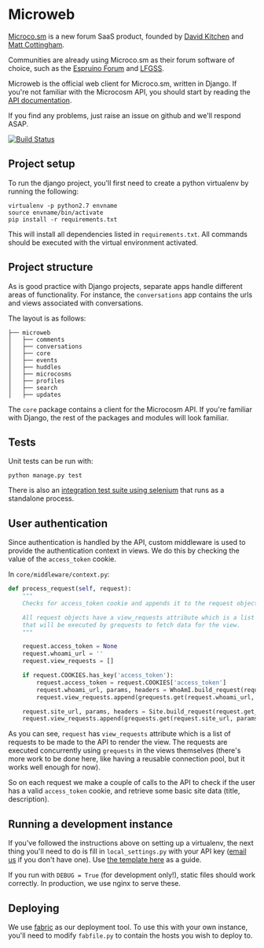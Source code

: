 # Microweb

[Microco.sm](http://microco.sm) is a new forum SaaS product, founded by [David Kitchen](https://twitter.com/buro9) and [Matt Cottingham](https://twitter.com/mattrco).

Communities are already using Microco.sm as their forum software of choice, such as the [Espruino Forum](http://forum.espruino.com) and [LFGSS](https://www.lfgss.com).

Microweb is the official web client for Microco.sm, written in Django. If you're not familiar with the Microcosm API, you should start by reading the [API documentation](http://microcosm-cc.github.io/).

If you find any problems, just raise an issue on github and we'll respond ASAP.

[![Build Status](https://travis-ci.org/microcosm-cc/microweb.svg?branch=master)](https://travis-ci.org/microcosm-cc/microweb)

## Project setup

To run the django project, you'll first need to create a python virtualenv by running the following:

```
virtualenv -p python2.7 envname
source envname/bin/activate
pip install -r requirements.txt
```

This will install all dependencies listed in `requirements.txt`. All commands should be executed with the virtual environment activated.

## Project structure

As is good practice with Django projects, separate apps handle different areas of functionality. For instance, the `conversations` app contains the urls and views associated with conversations.

The layout is as follows:

```
├── microweb
│   ├── comments
│   ├── conversations
│   ├── core
│   ├── events
│   ├── huddles
│   ├── microcosms
│   ├── profiles
│   ├── search
│   ├── updates
```

The `core` package contains a client for the Microcosm API. If you're familiar with Django, the rest of the packages and modules will look familiar.

## Tests

Unit tests can be run with:

```
python manage.py test
```

There is also an [integration test suite using selenium](https://github.com/microcosm-cc/microweb-integration) that runs as a standalone process.

## User authentication

Since authentication is handled by the API, custom middleware is used to provide the authentication context in views. We do this by checking the value of the `access_token` cookie.

In `core/middleware/context.py`:

```python
def process_request(self, request):
    """
    Checks for access_token cookie and appends it to the request object if present.

    All request objects have a view_requests attribute which is a list of requests
    that will be executed by grequests to fetch data for the view.
    """

    request.access_token = None
    request.whoami_url = ''
    request.view_requests = []

    if request.COOKIES.has_key('access_token'):
        request.access_token = request.COOKIES['access_token']
        request.whoami_url, params, headers = WhoAmI.build_request(request.get_host(), request.access_token)
        request.view_requests.append(grequests.get(request.whoami_url, params=params, headers=headers))

    request.site_url, params, headers = Site.build_request(request.get_host())
    request.view_requests.append(grequests.get(request.site_url, params=params, headers=headers))
```

As you can see, `request` has `view_requests` attribute which is a list of requests to be made to the API to render the view. The requests are executed concurrently using `grequests` in the views themselves (there's more work to be done here, like having a reusable connection pool, but it works well enough for now).

So on each request we make a couple of calls to the API to check if the user has a valid `access_token` cookie, and retrieve some basic site data (title, description).

## Running a development instance

If you've followed the instructions above on setting up a virtualenv, the next thing you'll need to do is fill in `local_settings.py` with your API key ([email us](mailto:founders@microcosm.cc) if you don't have one). Use [the template here](https://github.com/microcosm-cc/microweb/blob/master/microweb/local_settings.py.sample) as a guide.

If you run with `DEBUG = True` (for development only!), static files should work correctly. In production, we use nginx to serve these.

## Deploying

We use [fabric](http://www.fabfile.org/) as our deployment tool. To use this with your own instance, you'll need to modify `fabfile.py` to contain the hosts you wish to deploy to.

